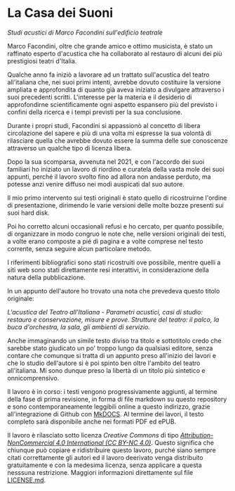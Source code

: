 # La Casa dei Suoni
_Studi acustici di Marco Facondini sull'edificio teatrale_

Marco Facondini, oltre che grande amico e ottimo musicista, è stato  un raffinato esperto d'acustica che ha collaborato al restauro di alcuni dei più prestigiosi teatri d'Italia.

Qualche anno fa iniziò a lavorare ad un trattato sull'acustica del teatro all'italiana che, nei suoi primi intenti, avrebbe dovuto costituire la versione ampliata e approfondita di quanto già aveva iniziato a divulgare attraverso i suoi precedenti scritti. L'interesse per la materia e il desiderio di approfondirne scientificamente ogni aspetto espansero più del previsto i confini della ricerca e i tempi previsti per la sua conclusione.

Durante i propri studi, Facondini si appassionò al concetto di libera circolazione del sapere e più di una volta mi espresse la sua volontà di rilasciare quella che avrebbe dovuto essere la summa delle sue conoscenze attraverso un qualche tipo di licenza libera.

Dopo la sua scomparsa, avvenuta nel 2021, e con l'accordo dei suoi familiari ho iniziato un lavoro di riordino e curatela della vasta mole dei suoi appunti, perché il lavoro svolto fino ad allora non andasse perduto, ma potesse anzi venire diffuso nei modi auspicati dal suo autore.

Il mio primo intervento sui testi originali è stato quello di ricostruirne l'ordine di presentazione, dirimendo le varie versioni delle molte bozze presenti sui suoi hard disk.

Poi ho corretto alcuni occasionali refusi e ho cercato, per quanto possibile, di organizzare in modo congruo le note che, nelle versioni originali dei testi, a volte erano composte a pié di pagina e a volte comprese nel testo corrente, senza seguire alcun particolare metodo.

I riferimenti bibliografici sono stati ricostruiti ove possibile, mentre quelli a siti web sono stati direttamente resi interattivi, in considerazione della natura della pubblicazione.

In un appunto dell'autore ho trovato una nota che prevedeva questo titolo originale:

_L'acustica del Teatro all'Italiana - Parametri acustici, casi di studio: restauro e conservazione, misure e prove. Strutture del teatro: il palco, la buca d'orchestra, la sala, gli ambienti di servizio._

Anche immaginando un simile testo diviso tra titolo e sottotitolo credo che sarebbe stato giudicato un po' troppo lungo da qualsiasi editore, senza contare che comunque si tratta di un appunto preso all'inizio dei lavori e che lo studio dell'autore si è poi spinto ben oltre l'ambito del teatro all'italiana. Mi sono dunque preso la libertà di un titolo più sintetico e onnicomprensivo.

Il lavoro è in corso: i testi vengono progressivamente aggiunti, al termine della fase di prima revisione, in forma di file markdown su questo repository e sono contemporaneamente leggibili online a questo indirizzo, grazie all'integrazione di Github con [MkDOCS](https://www.mkdocs.org). Al termine dei lavori, il  testo completo sarà disponibile anche nei formati PDF ed ePUB.

Il lavoro è rilasciato sotto licenza _Creative Commons_ di tipo [_Attribution-NonCommercial 4.0 International (CC BY-NC 4.0)_](https://creativecommons.org/licenses/by-nc/4.0/?ref=chooser-v1). Questo significa che chiunque può copiare e ridistribuire questo lavoro, purché siano sempre citati correttamente gli autori ed il lavoro deerivato venga distribuito gratuitamente e con la medesima licenza, senza applicare a questa nesssuna restrizione. Maggiori informazioni direttamente sul file [LICENSE.md](LICENSE.md).




